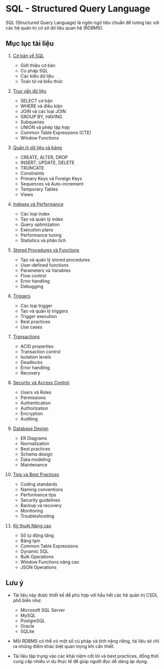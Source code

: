 # SQL - Structured Query Language

SQL (Structured Query Language) là ngôn ngữ tiêu chuẩn để tương tác với các hệ quản trị cơ sở dữ liệu quan hệ (RDBMS).

## Mục lục tài liệu

1. [Cơ bản về SQL](01-co-ban.md)
   - Giới thiệu cơ bản
   - Cú pháp SQL
   - Các kiểu dữ liệu
   - Toán tử và biểu thức

2. [Truy vấn dữ liệu](02-truy-van.md)
   - SELECT cơ bản
   - WHERE và điều kiện
   - JOIN và các loại JOIN
   - GROUP BY, HAVING
   - Subqueries
   - UNION và phép tập hợp
   - Common Table Expressions (CTE)
   - Window Functions

3. [Quản lý dữ liệu và bảng](03-quan-ly-du-lieu.md)
   - CREATE, ALTER, DROP
   - INSERT, UPDATE, DELETE
   - TRUNCATE
   - Constraints
   - Primary Keys và Foreign Keys
   - Sequences và Auto-increment
   - Temporary Tables
   - Views

4. [Indexes và Performance](04-indexes-performance.md)
   - Các loại index
   - Tạo và quản lý index
   - Query optimization
   - Execution plans
   - Performance tuning
   - Statistics và phân tích

5. [Stored Procedures và Functions](05-stored-procedures-functions.md)
   - Tạo và quản lý stored procedures
   - User-defined functions
   - Parameters và Variables
   - Flow control
   - Error handling
   - Debugging

6. [Triggers](06-triggers.md)
   - Các loại trigger
   - Tạo và quản lý triggers
   - Trigger execution
   - Best practices
   - Use cases

7. [Transactions](07-transactions.md)
   - ACID properties
   - Transaction control
   - Isolation levels
   - Deadlocks
   - Error handling
   - Recovery

8. [Security và Access Control](08-security.md)
   - Users và Roles
   - Permissions
   - Authentication
   - Authorization
   - Encryption
   - Auditing

9. [Database Design](09-database-design.md)
   - ER Diagrams
   - Normalization
   - Best practices
   - Schema design
   - Data modeling
   - Maintenance

10. [Tips và Best Practices](10-tips-best-practices.md)
    - Coding standards
    - Naming conventions
    - Performance tips
    - Security guidelines
    - Backup và recovery
    - Monitoring
    - Troubleshooting

11. [Kỹ thuật Nâng cao](11-ky-thuat-nang-cao.md)
    - Số tự động tăng
    - Bảng tạm
    - Common Table Expressions
    - Dynamic SQL
    - Bulk Operations
    - Window Functions nâng cao
    - JSON Operations

## Lưu ý

- Tài liệu này được thiết kế để phù hợp với hầu hết các hệ quản trị CSDL phổ biến như:
  - Microsoft SQL Server
  - MySQL
  - PostgreSQL
  - Oracle
  - SQLite

- Mỗi RDBMS có thể có một số cú pháp và tính năng riêng, tài liệu sẽ chỉ ra những điểm khác biệt quan trọng khi cần thiết.

- Tài liệu tập trung vào các khái niệm cốt lõi và best practices, đồng thời cung cấp nhiều ví dụ thực tế để giúp người đọc dễ dàng áp dụng.
